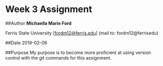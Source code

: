 # Week 3 Assignment

##Author
**Michaella Marie Ford**

Ferris State University
[fordm12@ferris.edu] (mail to: fordm12@ferrisedu)

##Date
2019-02-06

##Purpose
My purpose is to become more proficient at using version control with the git commands for this assignment.
